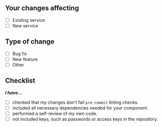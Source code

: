 ## Your changes affecting

- [ ] Existing service
- [ ] New service

## Type of change

- [ ] Bug fix
- [ ] New feature
- [ ] Other

## Checklist

**_I have..._**

- [ ] checked that my changes don't fail `pre-commit` linting checks.
- [ ] included all necessary dependencies needed for your component.
- [ ] performed a self-review of my own code.
- [ ] not included keys, such as passwords or access keys in the repository.

